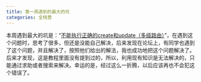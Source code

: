 ```yaml
---
title: 第一周遇到的最大的坑
categories: 全栈营
---
```


本周遇到最大的坑是：“[不能执行正确的create和update（多级路由）][1]”，在遇到这个问题时，思考了很多，但还是没能自己解决，后来发现在论坛上，有同学也遇到了这个问题，并且解决了，按照他们给出的解法，我也成功地把这个问题解决了。后来才发现，这是教程里面没有提到过的，所以，利用现有知识是无法解决的，只能通过求助或者搜索来解决。幸运的是，经过这么一折腾，以后应该再也不会犯这个错误了。

[1]:	http://raimonfuns-blog.logdown.com/posts/1285306
